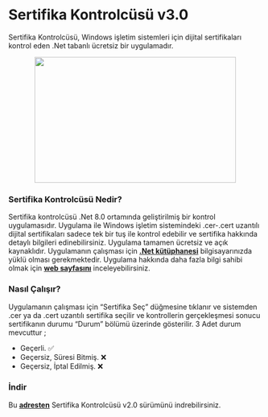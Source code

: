 # Sertifika Kontrolcüsü v3.0
Sertifika Kontrolcüsü, Windows işletim sistemleri için dijital sertifikaları kontrol eden .Net tabanlı ücretsiz bir uygulamadır.

<p align="center">
  <img width="400" height="250" src="https://www.yazilimturkiye.com/wp-content/uploads/2021/08/SertifikaKontrolcusu.jpg">
</p>

### Sertifika Kontrolcüsü Nedir?
Sertifika kontrolcüsü .Net 8.0 ortamında geliştirilmiş bir kontrol uygulamasıdır.
Uygulama ile Windows işletim sistemindeki .cer-.cert uzantılı dijital sertifikaları sadece tek bir tuş ile kontrol edebilir ve sertifika hakkında detaylı bilgileri edinebilirsiniz. Uygulama tamamen ücretsiz ve açık kaynaklıdır. Uygulamanın çalışması için <b>[.Net kütüphanesi](https://dotnet.microsoft.com/en-us/download/dotnet/7.0)</b> bilgisayarınızda yüklü olması gerekmektedir. Uygulama hakkında daha fazla bilgi sahibi olmak için <b>[web sayfasını](https://www.yazilimturkiye.com/dijital-sertifika-kontrol-uygulamasi/)</b> inceleyebilirsiniz.

### Nasıl Çalışır?
Uygulamanın çalışması için “Sertifika Seç” düğmesine tıklanır ve sistemden .cer ya da .cert uzantılı sertifika seçilir ve kontrollerin gerçekleşmesi sonucu sertifikanın durumu “Durum” bölümü üzerinde gösterilir. 3 Adet durum mevcuttur ;

- Geçerli. ✅
- Geçersiz, Süresi Bitmiş. ❌
- Geçersiz, İptal Edilmiş. ❌

### İndir
Bu <b>[adresten](https://mega.nz/file/y0FjWBzR#0gO7-NnHCJ-mH4KqtqegR8TIdSc-_z7vgYP8yExgTcQ)</b> Sertifika Kontrolcüsü v2.0 sürümünü indrebilirsiniz.
